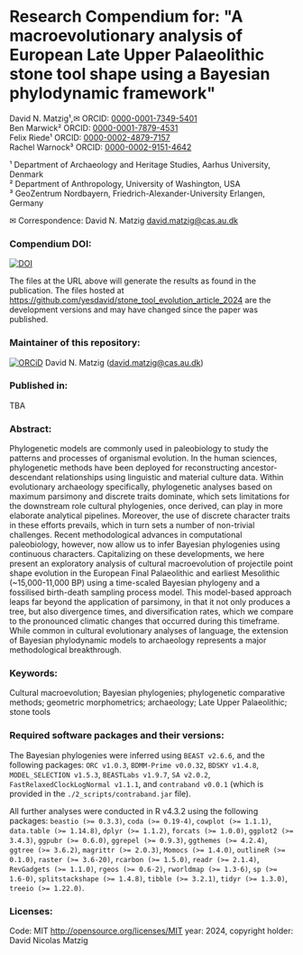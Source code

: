 # Research Compendium for: "A macroevolutionary analysis of European Late Upper Palaeolithic stone tool shape using a Bayesian phylodynamic framework"

David N. Matzig¹,✉ ORCID: [0000-0001-7349-5401](http://orcid.org/0000-0001-7349-5401)  
Ben Marwick² ORCID: [0000-0001-7879-4531](http://orcid.org/0000-0001-7879-4531)  
Felix Riede¹ ORCID: [0000-0002-4879-7157](http://orcid.org/0000-0002-4879-7157)    
Rachel Warnock³ ORCID: [0000-0002-9151-4642](http://orcid.org/0000-0002-9151-4642)    

¹ Department of Archaeology and Heritage Studies, Aarhus University, Denmark  
² Department of Anthropology, University of Washington, USA   
³ GeoZentrum Nordbayern, Friedrich-Alexander-University Erlangen, Germany

✉ Correspondence: David N. Matzig <david.matzig@cas.au.dk>  


### Compendium DOI:

[![DOI](https://zenodo.org/badge/DOI/10.5281/zenodo.10693325.svg)](https://doi.org/10.5281/zenodo.10693325)

The files at the URL above will generate the results as found in the publication. The files hosted at <https://github.com/yesdavid/stone_tool_evolution_article_2024> are the development versions and may have changed since the paper was published.

### Maintainer of this repository:

[![ORCiD](https://img.shields.io/badge/ORCiD-0000--0001--7349--5401-green.svg)](http://orcid.org/0000-0001-7349-5401) David N. Matzig (<david.matzig@cas.au.dk>) 

### Published in:
TBA  

### Abstract:
Phylogenetic models are commonly used in paleobiology to study the patterns and processes of organismal evolution. In the human sciences, phylogenetic methods have been deployed for reconstructing ancestor-descendant relationships using linguistic and material culture data. Within evolutionary archaeology specifically, phylogenetic analyses based on maximum parsimony and discrete traits dominate, which sets limitations for the downstream role cultural phylogenies, once derived, can play in more elaborate analytical pipelines. Moreover, the use of discrete character traits in these efforts prevails, which in turn sets a number of non-trivial challenges. Recent methodological advances in computational paleobiology, however, now allow us to infer Bayesian phylogenies using continuous characters. Capitalizing on these developments, we here present an exploratory analysis of cultural macroevolution of projectile point shape evolution in the European Final Palaeolithic and earliest Mesolithic (~15,000-11,000 BP) using a time-scaled Bayesian phylogeny and a fossilised birth-death sampling process model. This model-based approach leaps far beyond the application of parsimony, in that it not only produces a tree, but also divergence times, and diversification rates, which we compare to the pronounced climatic changes that occurred during this timeframe. While common in cultural evolutionary analyses of language, the extension of Bayesian phylodynamic models to archaeology represents a major methodological breakthrough.

### Keywords:
Cultural macroevolution; Bayesian phylogenies; phylogenetic comparative methods; geometric morphometrics; archaeology; Late Upper Palaeolithic; stone tools

### Required software packages and their versions:

The Bayesian phylogenies were inferred using `BEAST v2.6.6`, and the following packages: `ORC v1.0.3`, `BDMM-Prime v0.0.32`, `BDSKY v1.4.8`, `MODEL_SELECTION v1.5.3`, `BEASTLabs v1.9.7`, `SA v2.0.2`, `FastRelaxedClockLogNormal v1.1.1`, and `contraband v0.0.1` (which is provided in the `./2_scripts/contraband.jar` file).

All further analyses were conducted in R v4.3.2 using the following packages: `beastio (>= 0.3.3)`, `coda (>= 0.19-4)`, `cowplot (>= 1.1.1)`, `data.table (>= 1.14.8)`, `dplyr (>= 1.1.2)`, `forcats (>= 1.0.0)`, `ggplot2 (>= 3.4.3)`, `ggpubr (>= 0.6.0)`, `ggrepel (>= 0.9.3)`, `ggthemes (>= 4.2.4)`, `ggtree (>= 3.6.2)`, `magrittr (>= 2.0.3)`, `Momocs (>= 1.4.0)`, `outlineR (>= 0.1.0)`, `raster (>= 3.6-20)`, `rcarbon (>= 1.5.0)`, `readr (>= 2.1.4)`, `RevGadgets (>= 1.1.0)`, `rgeos (>= 0.6-2)`, `rworldmap (>= 1.3-6)`, `sp (>= 1.6-0)`, `splitstackshape (>= 1.4.8)`, `tibble (>= 3.2.1)`, `tidyr (>= 1.3.0)`, `treeio (>= 1.22.0)`.

### Licenses:

Code: MIT <http://opensource.org/licenses/MIT> year: 2024, copyright holder: David Nicolas Matzig

